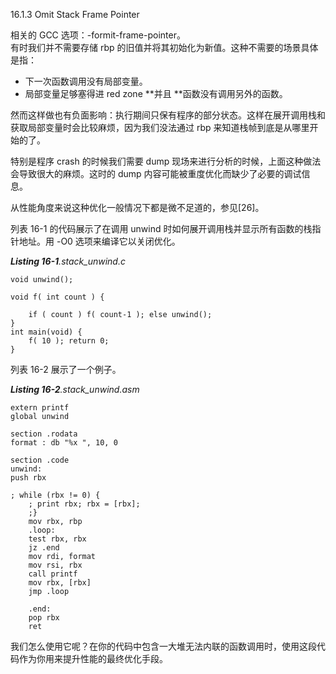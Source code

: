16.1.3 Omit Stack Frame Pointer

相关的 GCC 选项：-formit-frame-pointer。  
有时我们并不需要存储 rbp 的旧值并将其初始化为新值。这种不需要的场景具体是指：

* 下一次函数调用没有局部变量。
* 局部变量足够塞得进 red zone **并且 **函数没有调用另外的函数。

然而这样做也有负面影响：执行期间只保有程序的部分状态。这样在展开调用栈和获取局部变量时会比较麻烦，因为我们没法通过 rbp 来知道栈帧到底是从哪里开始的了。

特别是程序 crash 的时候我们需要 dump 现场来进行分析的时候，上面这种做法会导致很大的麻烦。这时的 dump 内容可能被重度优化而缺少了必要的调试信息。

从性能角度来说这种优化一般情况下都是微不足道的，参见\[26\]。

列表 16-1 的代码展示了在调用 unwind 时如何展开调用栈并显示所有函数的栈指针地址。用 -O0 选项来编译它以关闭优化。

_**Listing 16-1**.stack\_unwind.c_

```
void unwind();

void f( int count ) {

    if ( count ) f( count-1 ); else unwind();
}
int main(void) {
    f( 10 ); return 0;
}
```

列表 16-2 展示了一个例子。

_**Listing 16-2**.stack\_unwind.asm_

```
extern printf
global unwind

section .rodata
format : db "%x ", 10, 0

section .code
unwind:
push rbx

; while (rbx != 0) {
    ; print rbx; rbx = [rbx];
    ;}
    mov rbx, rbp
    .loop:
    test rbx, rbx
    jz .end
    mov rdi, format
    mov rsi, rbx
    call printf
    mov rbx, [rbx]
    jmp .loop

    .end:
    pop rbx
    ret
```

我们怎么使用它呢？在你的代码中包含一大堆无法内联的函数调用时，使用这段代码作为你用来提升性能的最终优化手段。

